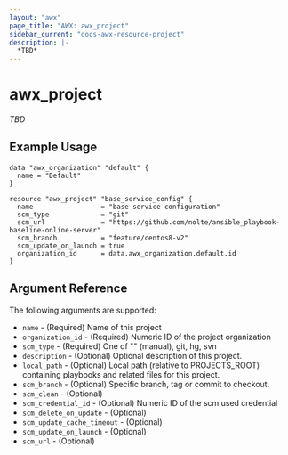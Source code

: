 ```yaml
---
layout: "awx"
page_title: "AWX: awx_project"
sidebar_current: "docs-awx-resource-project"
description: |-
  *TBD*
---
```


# awx_project

*TBD*

## Example Usage

```hcl
data "awx_organization" "default" {
  name = "Default"
}

resource "awx_project" "base_service_config" {
  name                 = "base-service-configuration"
  scm_type             = "git"
  scm_url              = "https://github.com/nolte/ansible_playbook-baseline-online-server"
  scm_branch           = "feature/centos8-v2"
  scm_update_on_launch = true
  organization_id      = data.awx_organization.default.id
}
```

## Argument Reference

The following arguments are supported:

* `name` - (Required) Name of this project
* `organization_id` - (Required) Numeric ID of the project organization
* `scm_type` - (Required) One of "" (manual), git, hg, svn
* `description` - (Optional) Optional description of this project.
* `local_path` - (Optional) Local path (relative to PROJECTS_ROOT) containing playbooks and related files for this project.
* `scm_branch` - (Optional) Specific branch, tag or commit to checkout.
* `scm_clean` - (Optional) 
* `scm_credential_id` - (Optional) Numeric ID of the scm used credential
* `scm_delete_on_update` - (Optional) 
* `scm_update_cache_timeout` - (Optional) 
* `scm_update_on_launch` - (Optional) 
* `scm_url` - (Optional) 

